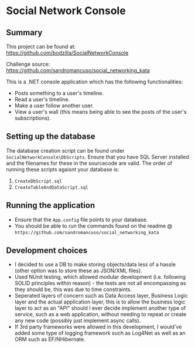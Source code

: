 # Social Network Console

## Summary
This project can be found at: https://github.com/bodzilla/SocialNetworkConsole

Challenge source: https://github.com/sandromancuso/social_networking_kata

This is a .NET console application which has the following functionalities:
- Posts something to a user's timeline.
- Read a user's timeline.
- Make a user follow another user.
- View a user's wall (this means being able to see the posts of the user's subscriptions).

## Setting up the database
The database creation script can be found under `SocialNetworkConsole\DbScripts`. Ensure that you have SQL Server installed and the filenames for these in the sourcecode are valid. The order of running these scripts agaisnt your database is:
1) `CreateDbScript.sql`
2) `CreateTableAndDataScript.sql`

## Running the application
- Ensure that the `App.config` file points to your database.
- You should be able to run the commands found on the readme @ `https://github.com/sandromancuso/social_networking_kata`

## Development choices
- I decided to use a DB to make storing objects/data less of a hassle (other option was to store these as JSON/XML files).
- Used NUnit testing, which allowed modular development (i.e. following SOLID principles within reason) - the tests are not all encompassing as they should be, this was due to time constraints.
- Seperated layers of concern such as Data Access layer, Business Logic layer and the actual application layer, this is to allow the business logic layer to act as an "API" should I ever decide implement another type of service, such as a web application, without needing to repeat or create any new code (possibly just implement async calls).
- If 3rd party frameworks were allowed in this development, I would've added some type of logging framework such as Log4Net as well as an ORM such as EF/NHibernate.
